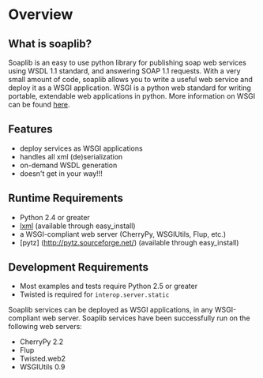 
Overview
========

What is soaplib?
----------------

Soaplib is an easy to use python library for publishing soap web services
using WSDL 1.1 standard, and answering SOAP 1.1 requests.
With a very small amount of code, soaplib allows you to write
a useful web service and deploy it as a WSGI application. WSGI is a python
web standard for writing portable, extendable web applications in python.
More information on WSGI can be found [here](http://wsgi.org/wsgi).

Features
--------
* deploy services as WSGI applications
* handles all xml (de)serialization
* on-demand WSDL generation
* doesn't get in your way!!!

Runtime Requirements
--------------------
* Python 2.4 or greater
* [lxml](http://codespeak.net/lxml/) (available through easy_install)
* a WSGI-compliant web server (CherryPy, WSGIUtils, Flup, etc.)
* [pytz] (http://pytz.sourceforge.net/) (available through easy_install)

Development Requirements
------------------------
* Most examples and tests require Python 2.5 or greater
* Twisted is required for `interop.server.static`

Soaplib services can be deployed as WSGI applications, in any WSGI-compliant
web server. Soaplib services have been successfully run on the following web
servers:

* CherryPy 2.2
* Flup
* Twisted.web2
* WSGIUtils 0.9

